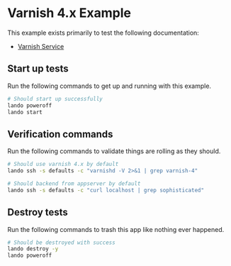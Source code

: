 # Varnish 4.x Example

This example exists primarily to test the following documentation:

* [Varnish Service](https://docs.devwithlando.io/tutorials/varnish.html)

## Start up tests

Run the following commands to get up and running with this example.

```bash
# Should start up successfully
lando poweroff
lando start
```

## Verification commands

Run the following commands to validate things are rolling as they should.

```bash
# Should use varnish 4.x by default
lando ssh -s defaults -c "varnishd -V 2>&1 | grep varnish-4"

# Should backend from appserver by default
lando ssh -s defaults -c "curl localhost | grep sophisticated"
```

## Destroy tests

Run the following commands to trash this app like nothing ever happened.

```bash
# Should be destroyed with success
lando destroy -y
lando poweroff
```
